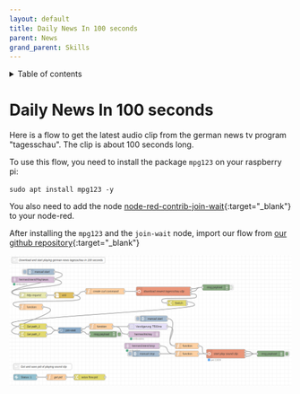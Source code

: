 ```yaml
---
layout: default
title: Daily News In 100 seconds
parent: News
grand_parent: Skills
---
```

<details close markdown="block">
  <summary>
    Table of contents
  </summary>
  {: .text-delta }
1. TOC
{:toc}
</details>

# Daily News In 100 seconds

Here is a flow to get the latest audio clip from the german news tv program "tagesschau". The clip is about
100 seconds long. 

To use this flow, you need to install the package `mpg123` on your raspberry pi:

`sudo apt install mpg123 -y`

You also need to add the node [node-red-contrib-join-wait](https://flows.nodered.org/node/node-red-contrib-join-wait){:target="_blank"} to your node-red.

After installing the `mpg123` and the `join-wait` node, 
import our flow from [our github repository](https://github.com/th-koeln-intia/ip-sprachassistent-team4/blob/master/flows/news_in_100_seconds_de.json){:target="_blank"}

![Example headlines flow](../../../assets/play_news_german_tagesschau_in_100_seconds.png)
